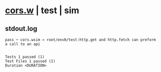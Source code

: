 # [cors.w](../../../../../../examples/tests/sdk_tests/api/cors.w) | test | sim

## stdout.log
```log
pass ─ cors.wsim » root/env0/test:http.get and http.fetch can preform a call to an api
 
 
Tests 1 passed (1)
Test Files 1 passed (1)
Duration <DURATION>
```

